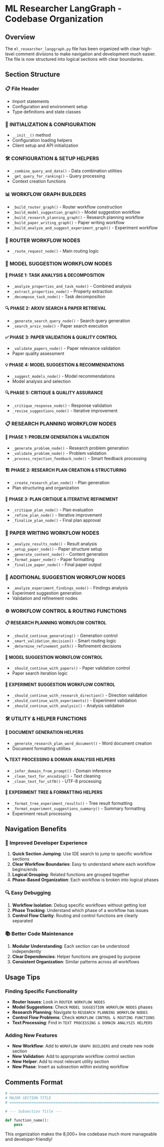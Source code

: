 # ML Researcher LangGraph - Codebase Organization

## Overview
The `ml_researcher_langgraph.py` file has been organized with clear high-level comment divisions to make navigation and development much easier. The file is now structured into logical sections with clear boundaries.

## Section Structure

### 📋 File Header
- Import statements
- Configuration and environment setup
- Type definitions and state classes

### 🔧 **INITIALIZATION & CONFIGURATION**
- `__init__()` method
- Configuration loading helpers
- Client setup and API initialization

### 🛠️ **CONFIGURATION & SETUP HELPERS**
- `_combine_query_and_data()` - Data combination utilities
- `_get_query_for_ranking()` - Query processing
- Context creation functions

### 📊 **WORKFLOW GRAPH BUILDERS**
- `_build_router_graph()` - Router workflow construction
- `_build_model_suggestion_graph()` - Model suggestion workflow
- `_build_research_planning_graph()` - Research planning workflow
- `_build_paper_writing_graph()` - Paper writing workflow
- `_build_analyze_and_suggest_experiment_graph()` - Experiment workflow

### 🚦 **ROUTER WORKFLOW NODES**
- `_route_request_node()` - Main routing logic

### 🤖 **MODEL SUGGESTION WORKFLOW NODES**

#### 📝 **PHASE 1: TASK ANALYSIS & DECOMPOSITION**
- `_analyze_properties_and_task_node()` - Combined analysis
- `_extract_properties_node()` - Property extraction
- `_decompose_task_node()` - Task decomposition

#### 🔍 **PHASE 2: ARXIV SEARCH & PAPER RETRIEVAL**
- `_generate_search_query_node()` - Search query generation
- `_search_arxiv_node()` - Paper search execution

#### ✅ **PHASE 3: PAPER VALIDATION & QUALITY CONTROL**
- `_validate_papers_node()` - Paper relevance validation
- Paper quality assessment

#### 💡 **PHASE 4: MODEL SUGGESTION & RECOMMENDATIONS**
- `_suggest_models_node()` - Model recommendations
- Model analysis and selection

#### 🔍 **PHASE 5: CRITIQUE & QUALITY ASSURANCE**
- `_critique_response_node()` - Response validation
- `_revise_suggestions_node()` - Iterative improvement

### 📋 **RESEARCH PLANNING WORKFLOW NODES**

#### 🎯 **PHASE 1: PROBLEM GENERATION & VALIDATION**
- `_generate_problem_node()` - Research problem generation
- `_validate_problem_node()` - Problem validation
- `_process_rejection_feedback_node()` - Smart feedback processing

#### 🏗️ **PHASE 2: RESEARCH PLAN CREATION & STRUCTURING**
- `_create_research_plan_node()` - Plan generation
- Plan structuring and organization

#### 🔄 **PHASE 3: PLAN CRITIQUE & ITERATIVE REFINEMENT**
- `_critique_plan_node()` - Plan evaluation
- `_refine_plan_node()` - Iterative improvement
- `_finalize_plan_node()` - Final plan approval

### 📝 **PAPER WRITING WORKFLOW NODES**
- `_analyze_results_node()` - Result analysis
- `_setup_paper_node()` - Paper structure setup
- `_generate_content_node()` - Content generation
- `_format_paper_node()` - Paper formatting
- `_finalize_paper_node()` - Final paper output

### 🧪 **ADDITIONAL SUGGESTION WORKFLOW NODES**
- `_analyze_experiment_findings_node()` - Findings analysis
- Experiment suggestion generation
- Validation and refinement nodes

### ⚙️ **WORKFLOW CONTROL & ROUTING FUNCTIONS**

#### 📋 **RESEARCH PLANNING WORKFLOW CONTROL**
- `_should_continue_generating()` - Generation control
- `_smart_validation_decision()` - Smart routing logic
- `_determine_refinement_path()` - Refinement decisions

#### 🤖 **MODEL SUGGESTION WORKFLOW CONTROL**
- `_should_continue_with_papers()` - Paper validation control
- Paper search iteration logic

#### 🧪 **EXPERIMENT SUGGESTION WORKFLOW CONTROL**
- `_should_continue_with_research_direction()` - Direction validation
- `_should_continue_with_experiments()` - Experiment validation
- `_should_continue_with_analysis()` - Analysis validation

### 🛠️ **UTILITY & HELPER FUNCTIONS**

#### 📄 **DOCUMENT GENERATION HELPERS**
- `_generate_research_plan_word_document()` - Word document creation
- Document formatting utilities

#### 🔤 **TEXT PROCESSING & DOMAIN ANALYSIS HELPERS**
- `_infer_domain_from_prompt()` - Domain inference
- `_clean_text_for_encoding()` - Text cleaning
- `_clean_text_for_utf8()` - UTF-8 processing

#### 🌳 **EXPERIMENT TREE & FORMATTING HELPERS**
- `_format_tree_experiment_results()` - Tree result formatting
- `_format_experiment_suggestions_summary()` - Summary formatting
- Experiment result processing

## Navigation Benefits

### 🚀 **Improved Developer Experience**
1. **Quick Section Jumping**: Use IDE search to jump to specific workflow sections
2. **Clear Workflow Boundaries**: Easy to understand where each workflow begins/ends
3. **Logical Grouping**: Related functions are grouped together
4. **Phase-Based Organization**: Each workflow is broken into logical phases

### 🔍 **Easy Debugging**
1. **Workflow Isolation**: Debug specific workflows without getting lost
2. **Phase Tracking**: Understand which phase of a workflow has issues
3. **Control Flow Clarity**: Routing and control functions are clearly separated

### 📚 **Better Code Maintenance**
1. **Modular Understanding**: Each section can be understood independently
2. **Clear Dependencies**: Helper functions are grouped by purpose
3. **Consistent Organization**: Similar patterns across all workflows

## Usage Tips

### Finding Specific Functionality
- **Router Issues**: Look in `ROUTER WORKFLOW NODES`
- **Model Suggestions**: Check `MODEL SUGGESTION WORKFLOW NODES` phases
- **Research Planning**: Navigate to `RESEARCH PLANNING WORKFLOW NODES`
- **Control Flow Problems**: Check `WORKFLOW CONTROL & ROUTING FUNCTIONS`
- **Text Processing**: Find in `TEXT PROCESSING & DOMAIN ANALYSIS HELPERS`

### Adding New Features
- **New Workflow**: Add to `WORKFLOW GRAPH BUILDERS` and create new node section
- **New Validation**: Add to appropriate workflow control section
- **New Helper**: Add to most relevant utility section
- **New Phase**: Insert as subsection within existing workflow

## Comments Format
```python
# ==================================================================================
# MAJOR SECTION TITLE
# ==================================================================================

# --- Subsection Title ---

def function_name():
    pass
```

This organization makes the 8,000+ line codebase much more manageable and developer-friendly!